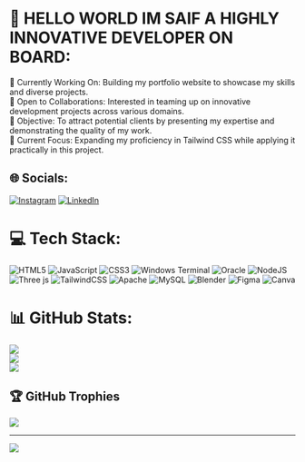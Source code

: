 # 💫 HELLO WORLD IM SAIF A HIGHLY INNOVATIVE DEVELOPER ON BOARD:
🔭 Currently Working On: Building my portfolio website to showcase my skills and diverse projects.<br>👯 Open to Collaborations: Interested in teaming up on innovative development projects across various domains.<br>🤝 Objective: To attract potential clients by presenting my expertise and demonstrating the quality of my work.<br>🌱 Current Focus: Expanding my proficiency in Tailwind CSS while applying it practically in this project.<br>


## 🌐 Socials:
[![Instagram](https://img.shields.io/badge/Instagram-%23E4405F.svg?logo=Instagram&logoColor=white)](https://instagram.com/saifmk10) [![LinkedIn](https://img.shields.io/badge/LinkedIn-%230077B5.svg?logo=linkedin&logoColor=white)](https://www.linkedin.com/in/saif-mohamed-9ab7302b0/) 

# 💻 Tech Stack:
![HTML5](https://img.shields.io/badge/html5-%23E34F26.svg?style=for-the-badge&logo=html5&logoColor=white) ![JavaScript](https://img.shields.io/badge/javascript-%23323330.svg?style=for-the-badge&logo=javascript&logoColor=%23F7DF1E) ![CSS3](https://img.shields.io/badge/css3-%231572B6.svg?style=for-the-badge&logo=css3&logoColor=white) ![Windows Terminal](https://img.shields.io/badge/Windows%20Terminal-%234D4D4D.svg?style=for-the-badge&logo=windows-terminal&logoColor=white) ![Oracle](https://img.shields.io/badge/Oracle-F80000?style=for-the-badge&logo=oracle&logoColor=white) ![NodeJS](https://img.shields.io/badge/node.js-6DA55F?style=for-the-badge&logo=node.js&logoColor=white) ![Three js](https://img.shields.io/badge/threejs-black?style=for-the-badge&logo=three.js&logoColor=white) ![TailwindCSS](https://img.shields.io/badge/tailwindcss-%2338B2AC.svg?style=for-the-badge&logo=tailwind-css&logoColor=white) ![Apache](https://img.shields.io/badge/apache-%23D42029.svg?style=for-the-badge&logo=apache&logoColor=white) ![MySQL](https://img.shields.io/badge/mysql-4479A1.svg?style=for-the-badge&logo=mysql&logoColor=white) ![Blender](https://img.shields.io/badge/blender-%23F5792A.svg?style=for-the-badge&logo=blender&logoColor=white) ![Figma](https://img.shields.io/badge/figma-%23F24E1E.svg?style=for-the-badge&logo=figma&logoColor=white) ![Canva](https://img.shields.io/badge/Canva-%2300C4CC.svg?style=for-the-badge&logo=Canva&logoColor=white)
# 📊 GitHub Stats:
![](https://github-readme-stats.vercel.app/api?username=Saifmk10&theme=dark&hide_border=false&include_all_commits=true&count_private=true)<br/>
![](https://github-readme-streak-stats.herokuapp.com/?user=Saifmk10&theme=dark&hide_border=false)<br/>
![](https://github-readme-stats.vercel.app/api/top-langs/?username=Saifmk10&theme=dark&hide_border=false&include_all_commits=true&count_private=true&layout=compact)

## 🏆 GitHub Trophies
![](https://github-profile-trophy.vercel.app/?username=Saifmk10&theme=radical&no-frame=true&no-bg=false&margin-w=4)

---

[![](https://visitcount.itsvg.in/api?id=Saifmk10&icon=0&color=0)](https://visitcount.itsvg.in)
